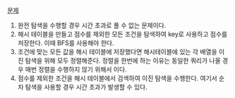 [문제](https://school.programmers.co.kr/learn/courses/30/lessons/72412)

1. 완전 탐색을 수행할 경우 시간 초과로 풀 수 없는 문제이다.
2. 해시 테이블을 만들고 점수를 제외한 모든 조건을 탐색하여 key로 사용하고 점수를 저장한다. 이때 BFS를 사용해야 한다.
3. 조건에 맞는 모든 값을 해시 테이블에 저장했다면 해시테이블에 있는 각 배열을 이진 탐색을 위해 모두 정렬해준다. 정렬을 한번에 하는 이유는 동일한 쿼리가 나올 경우 매번 정렬을 수행하지 않기 위해서 이다.
3. 점수를 제외한 조건을 해시 테이블에서 검색하여 이진 탐색을 수행한다. 여기서 순차 탐색을 사용할 경우 시간 초과가 발생할 수 있다.